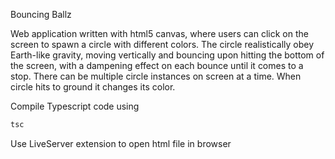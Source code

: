 Bouncing Ballz

Web application written with html5 canvas, where users can click on the screen to spawn a circle with different colors. The circle realistically obey Earth-like gravity, moving vertically and bouncing upon hitting the bottom of the screen, with a dampening effect on each bounce until it comes to a stop. There can be multiple circle instances on screen at a time. When circle hits to ground it changes its color.

Compile Typescript code using

```bash
tsc
```

Use LiveServer extension to open html file in browser
